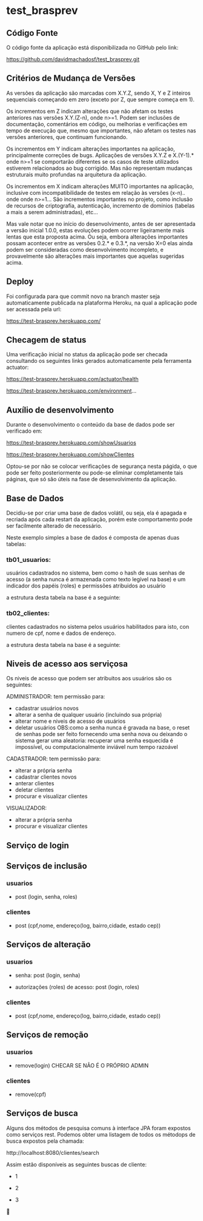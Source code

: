 
# test_brasprev

## Código Fonte
O código fonte da aplicação está disponibilizada no GitHub pelo link: 


https://github.com/davidmachadosf/test_brasprev.git


## Critérios de Mudança de Versões
As versões da aplicação são marcadas com X.Y.Z, sendo X, Y e Z inteiros sequenciais começando em zero (exceto por Z, que sempre começa em 1).

Os incrementos em Z indicam alterações que não afetam os testes anteriores nas versões X.Y.(Z-n), onde n>=1. Podem ser inclusões de documentação, comentários em código, ou melhorias e verificações em tempo de execução que, mesmo que importantes, não afetam os testes nas versões anteriores, que continuam funcionando.

Os incrementos em Y indicam alterações importantes na aplicação, principalmente correções de bugs. Aplicações de versões X.Y.Z e X.(Y-1).* onde n>=1 se comportarão diferentes se os casos de teste utilizados estiverem relacionados ao bug corrigido. Mas não representam mudanças estruturais muito profundas na arquitetura da aplicação.

Os incrementos em X indicam alterações MUITO importantes na aplicação, inclusive com incompatibilidade de testes em relação às versões (x-n).*.* onde onde n>=1... São incrementos importantes no projeto, como inclusão de recursos de criptografia, autenticação, incremento de domínios (tabelas a mais a serem administradas), etc... 

Mas vale notar que no início do desenvolvimento, antes de ser apresentada a versão inicial 1.0.0, estas evoluções podem ocorrer ligeiramente mais lentas que esta proposta acima. Ou seja, embora alterações importantes possam acontecer entre as versões 0.2.* e 0.3.*, na versão X=0 elas ainda podem ser consideradas como desenvolvimento incompleto, e provavelmente são alterações mais importantes que aquelas sugeridas acima.


## Deploy
Foi configurada para que commit novo na branch master seja automaticamente publicada na plataforma Heroku, na qual a aplicação pode ser acessada pela url:

https://test-brasprev.herokuapp.com/

## Checagem de status
Uma verificação inicial no status da aplicação pode ser checada consultando os seguintes links gerados automaticamente pela ferramenta actuator:


https://test-brasprev.herokuapp.com/actuator/health

https://test-brasprev.herokuapp.com/environment...

## Auxílio de desenvolvimento
Durante o desenvolvimento o conteúdo da base de dados pode ser verificado em:

https://test-brasprev.herokuapp.com/showUsuarios

https://test-brasprev.herokuapp.com/showClientes

Optou-se por não se colocar verificações de segurança nesta págida, o que pode ser feito posteriormente ou pode-se eliminar completamente tais páginas, que só são úteis na fase de desenvolvimento da aplicação.


## Base de Dados

Decidiu-se por criar uma base de dados volátil, ou seja, ela é apagada e recriada após cada restart da aplicação, porém este comportamento pode ser facilmente alterado de necessário.

Neste exemplo simples a base de dados é composta de apenas duas tabelas: 

### tb01_usuarios: 
usuários cadastrados no sistema, bem como o hash de suas senhas de acesso (a senha nunca é armazenada como texto legível na base) e um indicador dos papéis (roles) e permissões atribuidos ao usuário

a estrutura desta tabela na base é a seguinte:

### tb02_clientes: 
clientes cadastrados no sistema pelos usuários habilitados para isto, con numero de cpf, nome e dados de endereço.

a estrutura desta tabela na base é a seguinte:


## Niveis de acesso aos serviçosa
Os niveis de acesso que podem ser atribuitos aos usuários são os seguintes:

ADMINISTRADOR: tem permissão para:
* cadastrar usuários novos
* alterar a senha de qualquer usuário (incluindo sua própria)
* alterar nome e niveis de acesso de usuários
* deletar usuários
OBS:como a senha nunca é gravada na base, o reset de senhas pode ser feito fornecendo uma senha nova ou deixando o sistema gerar uma aleatoria: recuperar uma senha esquecida é impossível, ou computacionalmente inviável num tempo razoável

CADASTRADOR: tem permissão para:
* alterar a própria senha 
* cadastrar clientes novos
* anterar clientes
* deletar clientes 
* procurar e visualizar  clientes 

VISUALIZADOR:
* alterar a própria senha 
* procurar e visualizar  clientes 


## Serviço de login


## Serviços de inclusão 

### usuarios
  * post (login, senha, roles)

### clientes
   * post (cpf,nome, endereço(log, bairro,cidade, estado cep))

## Serviços de alteração

### usuarios
  * senha: post (login, senha)
  
  * autorizações (roles) de acesso: post (login, roles)

### clientes
  * post (cpf,nome, endereço(log, bairro,cidade, estado cep))  


## Serviços de remoção

### usuarios
  * remove(login) CHECAR SE NÂO É O PRÓPRIO ADMIN

### clientes
  * remove(cpf)


## Serviços de busca
Alguns dos métodos de pesquisa comuns à interface JPA foram expostos como serviços rest. Podemos obter uma listagem de todos os métodops de busca expostos pela chamada:

http://localhost:8080/clientes/search

Assim estão disponíveis as seguintes buscas de cliente:

* 1

* 2

* 3


:metal:


